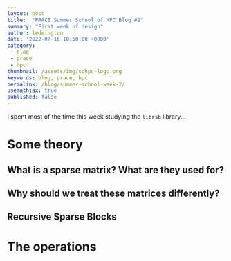 ```yaml
---
layout: post
title:  "PRACE Summer School of HPC Blog #2"
summary: "First week of design"
author: ledmington
date: '2022-07-16 10:50:00 +0000'
category:
 - blog
 - prace
 - hpc
thumbnail: /assets/img/sohpc-logo.png
keywords: blog, prace, hpc
permalink: /blog/summer-school-week-2/
usemathjax: true
published: false
---
```


I spent most of the time this week studying the `librsb` library...

# Some theory
## What is a sparse matrix? What are they used for?
## Why should we treat these matrices differently?
## Recursive Sparse Blocks

# The operations